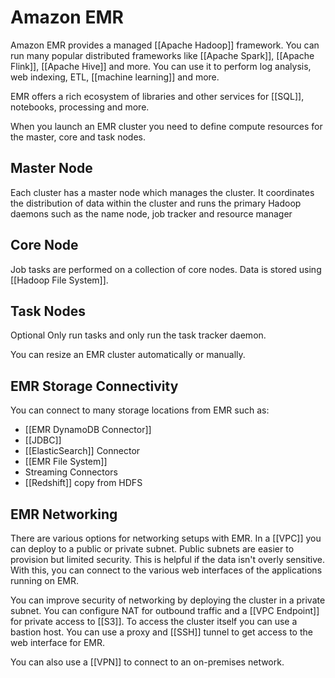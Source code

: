 # Amazon EMR
Amazon EMR provides a managed [[Apache Hadoop]] framework. You can run many popular distributed frameworks like [[Apache Spark]], [[Apache Flink]], [[Apache Hive]] and more. You can use it to perform log analysis, web indexing, ETL, [[machine learning]] and more.

EMR offers a rich ecosystem of libraries and other services for [[SQL]], notebooks, processing and more.

When you launch an EMR cluster you need to define compute resources for the master, core and task nodes.

## Master Node
Each cluster has a master node which manages the cluster. It coordinates the distribution of data within the cluster and runs the primary Hadoop daemons such as the name node, job tracker and resource manager

## Core Node
Job tasks are performed on a collection of core nodes. Data is stored using [[Hadoop File System]].

## Task Nodes
Optional
Only run tasks and only run the task tracker daemon.



You can resize an EMR cluster automatically or manually.

## EMR Storage Connectivity
You can connect to many storage locations from EMR such as:
- [[EMR DynamoDB Connector]]
- [[JDBC]]
- [[ElasticSearch]] Connector
- [[EMR File System]]
- Streaming Connectors
- [[Redshift]] copy from HDFS

## EMR Networking
There are various options for networking setups with EMR. In a [[VPC]] you can deploy to a public or private subnet. Public subnets are easier to provision but limited security. This is helpful if the data isn't overly sensitive. With this, you can connect to the various web interfaces of the applications running on EMR.

You can improve security of networking by deploying the cluster in a private subnet. You can configure NAT for outbound traffic and a [[VPC Endpoint]] for private access to [[S3]]. To access the cluster itself you can use a bastion host. You can use a proxy and [[SSH]] tunnel to get access to the web interface for EMR.

You can also use a [[VPN]] to connect to an on-premises network.